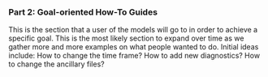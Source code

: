 ### Part 2: Goal-oriented How-To Guides
This is the section that a user of the models will go to in order to achieve a specific goal. This is the most likely section to expand over time as we gather more and more examples on what people wanted to do. Initial ideas include:
How to change the time frame?
How to add new diagnostics?
How to change the ancillary files?